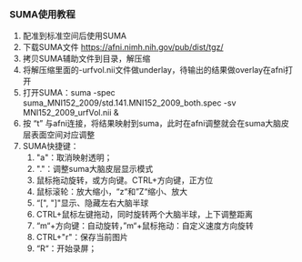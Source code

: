 ### SUMA使用教程
1. 配准到标准空间后使用SUMA
2. 下载SUMA文件 https://afni.nimh.nih.gov/pub/dist/tgz/
3. 拷贝SUMA辅助文件到目录，解压缩
4. 将解压缩里面的-urfvol.nii文件做underlay，待输出的结果做overlay在afni打开
5. 打开SUMA：suma -spec suma_MNI152_2009/std.141.MNI152_2009_both.spec -sv MNI152_2009_urfVol.nii &
6. 按 “t” 与afni连接，将结果映射到suma，此时在afni调整就会在suma大脑皮层表面空间对应调整
7. SUMA快捷键：
    1. "a"：取消映射透明；
    2. "."：调整suma大脑皮层显示模式
    3. 鼠标拖动旋转，或方向键。CTRL+方向键，正方位
    4. 鼠标滚轮：放大缩小，“z“和”Z“缩小、放大
    5. “[", "]"显示、隐藏左右大脑半球
    6. CTRL+鼠标左键拖动，同时旋转两个大脑半球，上下调整距离
    7. “m“+方向键：自动旋转，”m“+鼠标拖动：自定义速度方向旋转
    8. CTRL+"r"：保存当前图片
    9. “R“：开始录屏；